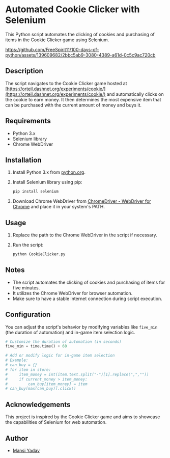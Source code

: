 # Automated Cookie Clicker with Selenium

This Python script automates the clicking of cookies and purchasing of items in the Cookie Clicker game using Selenium.


https://github.com/FreeSpirit11/100-days-of-python/assets/139609682/2bbc5ab9-3080-4389-a61d-0c5c9ac720cb


## Description

The script navigates to the Cookie Clicker game hosted at [https://orteil.dashnet.org/experiments/cookie/](https://orteil.dashnet.org/experiments/cookie/) and automatically clicks on the cookie to earn money. It then determines the most expensive item that can be purchased with the current amount of money and buys it.

## Requirements

- Python 3.x
- Selenium library
- Chrome WebDriver

## Installation

1. Install Python 3.x from [python.org](https://www.python.org/downloads/).
2. Install Selenium library using pip:

    ```bash
    pip install selenium
    ```

3. Download Chrome WebDriver from [ChromeDriver - WebDriver for Chrome](https://sites.google.com/a/chromium.org/chromedriver/downloads) and place it in your system's PATH.

## Usage

1. Replace the path to the Chrome WebDriver in the script if necessary.
2. Run the script:

    ```bash
    python CookieClicker.py
    ```

## Notes

- The script automates the clicking of cookies and purchasing of items for five minutes.
- It utilizes the Chrome WebDriver for browser automation.
- Make sure to have a stable internet connection during script execution.

## Configuration

You can adjust the script's behavior by modifying variables like `five_min` (the duration of automation) and in-game item selection logic.

```python
# Customize the duration of automation (in seconds)
five_min = time.time() + 60

# Add or modify logic for in-game item selection
# Example:
# can_buy = {}
# for item in store:
#     item_money = int(item.text.split("-")[1].replace(",",""))
#     if current_money > item_money:
#         can_buy[item_money] = item
# can_buy[max(can_buy)].click()
```

## Acknowledgements

This project is inspired by the Cookie Clicker game and aims to showcase the capabilities of Selenium for web automation.

## Author

- [Mansi Yadav](https://github.com/FreeSpirit11/automated-game-playing-bot)
